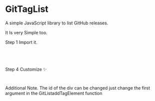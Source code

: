# GitTagList
A simple JavaScript library to list GitHub releases.

It Is very Simple too.

Step 1
Import it.
<br>
<code>
<script type="text/javascript" src="https://raw.githubusercontent.com/AnthonyOpenSource/GitTagList/main/gittaglist.js">
 </code>
 <br>
Step 2
Create the Container (Can use text-align or sizing.)
 <br>
 <code>
<div id="gittags">
</div>
 </code>
  <br>
Step 3
Make it Work
 <br>
<code>
<script type="text/javascript">
 GitListaddTagElement("gittags","[Your Github Name]/[Repository Name]");
</script>
 </code>
 <br>
 Step 4
 Customize ✨
 <br>
 <code>
 <style media="screen">
      #gittags{
        background-color: #292929;
      }
      a{
        color:#adadad;
      }
</style>
  </code>
 <br>
Additional Note.
  The id of the div can be changed just change the first argument in the GitListaddTagElement function
